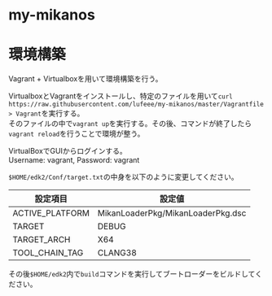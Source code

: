 # my-mikanos

# 環境構築
Vagrant + Virtualboxを用いて環境構築を行う。  
  
VirtualboxとVagrantをインストールし、特定のファイルを用いて`curl https://raw.githubusercontent.com/lufeee/my-mikanos/master/Vagrantfile > Vagrant`を実行する。  
そのファイルの中で`vagrant up`を実行する。その後、コマンドが終了したら`vagrant reload`を行うことで環境が整う。  
  
VirtualBoxでGUIからログインする。  
Username: vagrant, Password: vagrant  

`$HOME/edk2/Conf/target.txt`の中身を以下のように変更してください。  
  
| 設定項目        | 設定値                            |
|-----------------|-----------------------------------|
| ACTIVE_PLATFORM | MikanLoaderPkg/MikanLoaderPkg.dsc |
| TARGET          | DEBUG                             |
| TARGET_ARCH     | X64                               |
| TOOL_CHAIN_TAG  | CLANG38                           |
  
その後`$HOME/edk2`内で`build`コマンドを実行してブートローダーをビルドしてください。　　

